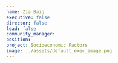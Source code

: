 ```yaml
---
name: Zia Baig
executive: false
director: false
lead: false
community_manager:   
position:  
project: Socioeconomic Factors
image: ../assets/default_exec_image.png
---
```

